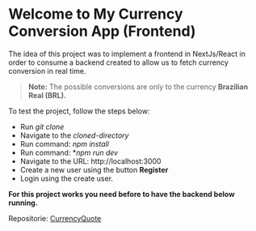 # Welcome to My Currency Conversion App (Frontend)

The idea of this project was to implement a frontend in NextJs/React in order to consume a backend created to allow us to fetch currency conversion in real time.

> **Note:** The possible conversions are only to the currency **Brazilian Real (BRL).**

To test the project, follow the steps below:

- Run *git clone*
- Navigate to the *cloned-directory*
- Run command: *npm install*
- Run command: **npm run dev*
- Navigate to the URL: http://localhost:3000
- Create a new user using the button **Register**
- Login using the create user.

**For this project works you need before to have the backend below running.**

Repositorie:  [CurrencyQuote](https://github.com/FernandoAvellar/CurrencyQuote)
